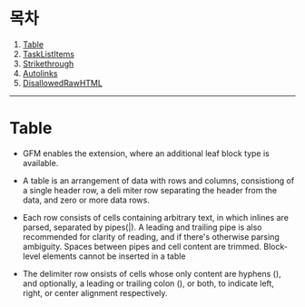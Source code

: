 # 목차
1. [Table](#Table)
2. [TaskListItems](#TaskListItems)
3. [Strikethrough](#Strikethrough)
4. [Autolinks](#Autolinks)
5. [DisallowedRawHTML](#DisallowedRawHTML)

___

# Table
- GFM enables the extension, where an additional leaf block type is available.
- A table is an arrangement of data with rows and columns, consistiong of a single header row, a deli
miter row separating the header from the data, and zero or more data rows.
  
- Each row consists of cells containing arbitrary text, in which inlines are parsed, separated by pipes(|). A leading and trailing pipe is also recommended for clarity of reading, and if there's otherwise parsing ambiguity. Spaces between pipes and cell content are trimmed. Block-level elements cannot be inserted in a table

- The delimiter row onsists of cells whose only content are hyphens (), and optionally, a leading or trailing colon (), or both, to indicate left, right, or center alignment respectively.
